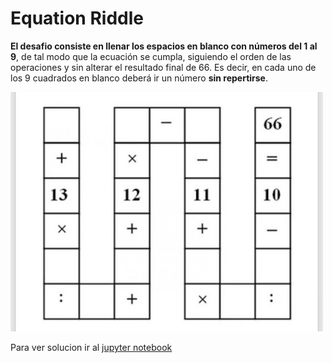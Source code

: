 # Equation Riddle

**El desafio consiste en llenar los espacios en blanco con números del 1 al 9**, de tal modo que la ecuación se cumpla, siguiendo el orden de las operaciones y sin alterar el resultado final de 66. Es decir, en cada uno de los 9 cuadrados en blanco deberá ir un número **sin repertirse**.

<img src="./docs/source/_static/desafioEcuacionSudoku.jpg" width="500">

Para ver solucion ir al [jupyter notebook](./jupyter/SolTebinski.ipynb)
